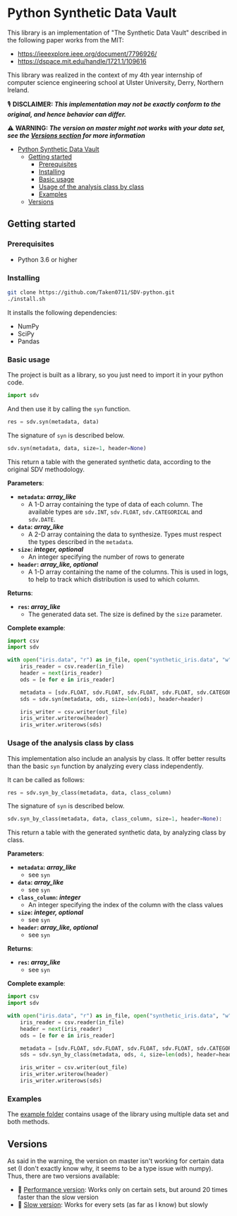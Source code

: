 # Python Synthetic Data Vault

This library is an implementation of "The Synthetic Data Vault" described in the following paper works from the MIT:
- https://ieeexplore.ieee.org/document/7796926/
- https://dspace.mit.edu/handle/1721.1/109616

This library was realized in the context of my 4th year internship of computer science engineering school at Ulster University, Derry, Northern Ireland.

🎙️ **DISCLAIMER: *This implementation may not be exactly conform to the original, and hence behavior can differ.***

⚠️ **WARNING: *The version on master might not works with your data set, see the [Versions section](#versions) for more information***

- [Python Synthetic Data Vault](#python-synthetic-data-vault)
    - [Getting started](#getting-started)
        - [Prerequisites](#prerequisites)
        - [Installing](#installing)
        - [Basic usage](#basic-usage)
        - [Usage of the analysis class by class](#usage-of-the-analysis-class-by-class)
        - [Examples](#examples)
    - [Versions](#versions)

## Getting started


### Prerequisites

* Python 3.6 or higher

### Installing

```sh
git clone https://github.com/Taken0711/SDV-python.git
./install.sh
```

It installs the following dependencies:
* NumPy
* SciPy
* Pandas

### Basic usage

The project is built as a library, so you just need to import it in your python code.

```python
import sdv
```

And then use it by calling the `syn` function.

```python
res = sdv.syn(metadata, data)
```

The signature of `syn` is described below.

```python
sdv.syn(metadata, data, size=1, header=None)
```

This return a table with the generated synthetic data, according to the original SDV methodology.

**Parameters**:
- **`metadata`: *array_like***
    - A 1-D array containing the type of data of each column. The available types are `sdv.INT`, `sdv.FLOAT`, `sdv.CATEGORICAL` and `sdv.DATE`.
- **`data`: *array_like***
    - A 2-D array containing the data to synthesize. Types must respect the types described in the `metadata`.
- **`size`: *integer, optional***
    - An integer specifying the number of rows to generate
- **`header`: *array_like, optional***
    - A 1-D array containing the name of the columns. This is used in logs, to help to track which distribution is used to which column.

**Returns**:
- **`res`: *array_like***
    - The generated data set. The size is defined by the `size` parameter.

**Complete example**:
```python
import csv
import sdv

with open("iris.data", "r") as in_file, open("synthetic_iris.data", "w") as out_file:
    iris_reader = csv.reader(in_file)
    header = next(iris_reader)
    ods = [e for e in iris_reader]

    metadata = [sdv.FLOAT, sdv.FLOAT, sdv.FLOAT, sdv.FLOAT, sdv.CATEGORICAL]
    sds = sdv.syn(metadata, ods, size=len(ods), header=header)

    iris_writer = csv.writer(out_file)
    iris_writer.writerow(header)
    iris_writer.writerows(sds)
```

### Usage of the analysis class by class

This implementation also include an analysis by class. It offer better results than the basic `syn` function by analyzing every class independently.

It can be called as follows:

```python
res = sdv.syn_by_class(metadata, data, class_column)
```

The signature of `syn` is described below.

```python
sdv.syn_by_class(metadata, data, class_column, size=1, header=None):
```

This return a table with the generated synthetic data, by analyzing class by class.

**Parameters**:
- **`metadata`: *array_like***
    - see `syn`
- **`data`: *array_like***
    - see `syn`
- **`class_column`: *integer***
    - An integer specifying the index of the column with the class values
- **`size`: *integer, optional***
    - see `syn`
- **`header`: *array_like, optional***
    - see `syn`

**Returns**:
- **`res`: *array_like***
    - see `syn`

**Complete example**:
```python
import csv
import sdv

with open("iris.data", "r") as in_file, open("synthetic_iris.data", "w") as out_file:
    iris_reader = csv.reader(in_file)
    header = next(iris_reader)
    ods = [e for e in iris_reader]

    metadata = [sdv.FLOAT, sdv.FLOAT, sdv.FLOAT, sdv.FLOAT, sdv.CATEGORICAL]
    sds = sdv.syn_by_class(metadata, ods, 4, size=len(ods), header=header)

    iris_writer = csv.writer(out_file)
    iris_writer.writerow(header)
    iris_writer.writerows(sds)
```

### Examples

The [example folder](/examples) contains usage of the library using multiple data set and both methods.

## Versions

As said in the warning, the version on master isn't working for certain data set (I don't exactly know why, it seems to be a type issue with numpy). Thus, there are two versions available:
- 🐇 [Performance version](https://github.com/Taken0711/SDV-python): Works only on certain sets, but around 20 times faster than the slow version
- 🐢 [Slow version](https://github.com/Taken0711/SDV-python/tree/release/v1): Works for every sets (as far as I know) but slowly